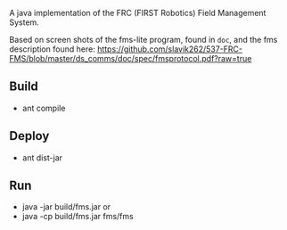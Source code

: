 A java implementation of the FRC (FIRST Robotics) Field Management System.

Based on screen shots of the fms-lite program, found in `doc`, and the fms description found 
here: https://github.com/slavik262/537-FRC-FMS/blob/master/ds_comms/doc/spec/fmsprotocol.pdf?raw=true

## Build

- ant compile

## Deploy

- ant dist-jar

## Run 

- java -jar build/fms.jar
or
- java -cp build/fms.jar fms/fms
